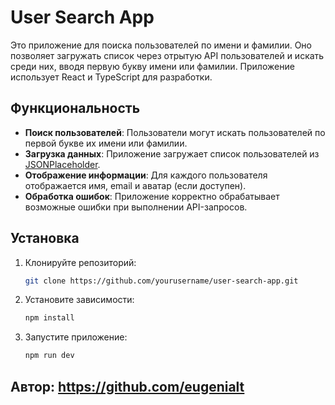 # User Search App

Это приложение для поиска пользователей по имени и фамилии. Оно позволяет загружать список через отрытую API пользователей и искать среди них, вводя первую букву имени или фамилии. Приложение использует React и TypeScript для разработки.

## Функциональность

- **Поиск пользователей**: Пользователи могут искать пользователей по первой букве их имени или фамилии.
- **Загрузка данных**: Приложение загружает список пользователей из [JSONPlaceholder](https://jsonplaceholder.typicode.com).
- **Отображение информации**: Для каждого пользователя отображается имя, email и аватар (если доступен).
- **Обработка ошибок**: Приложение корректно обрабатывает возможные ошибки при выполнении API-запросов.

## Установка

1. Клонируйте репозиторий:
   ```bash
   git clone https://github.com/yourusername/user-search-app.git

2. Установите зависимости: 
   ```bash
   npm install

3. Запустите приложение:
   ```bash
   npm run dev
   
## Автор: https://github.com/eugenialt

